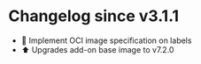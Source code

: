 # Changelog since v3.1.1
- 🔨 Implement OCI image specification on labels 
- ⬆ Upgrades add-on base image to v7.2.0 
